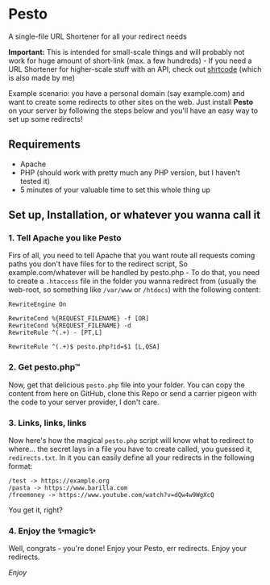 # Pesto
A single-file URL Shortener for all your redirect needs

**Important:** This is intended for small-scale things and will probably not work for huge amount of short-link (max. a few hundreds) - If you need a URL Shortener for higher-scale stuff with an API, check out [shrtcode](https://shrtco.de) (which is also made by me)

Example scenario: you have a personal domain (say example.com) and want to create some redirects to other sites on the web. Just install **Pesto** on your server by following the steps below and you'll have an easy way to set up some redirects!

## Requirements
- Apache
- PHP (should work with pretty much any PHP version, but I haven't tested it)
- 5 minutes of your valuable time to set this whole thing up

## Set up, Installation, or whatever you wanna call it
### 1. Tell Apache you like Pesto
Firs of all, you need to tell Apache that you want route all requests coming paths you don't have files for to the redirect script, So example.com/whatever will be handled by pesto.php - To do that, you need to create a `.htaccess` file in the folder you wanna redirect from (usually the web-root, so something like `/var/www` or `/htdocs`) with the following content:
```
RewriteEngine On

RewriteCond %{REQUEST_FILENAME} -f [OR]
RewriteCond %{REQUEST_FILENAME} -d
RewriteRule ^(.+) - [PT,L]

RewriteRule ^(.+)$ pesto.php?id=$1 [L,QSA]

```
### 2. Get pesto.php™
Now, get that delicious `pesto.php` file into your folder. You can copy the content from here on GitHub, clone this Repo or send a carrier pigeon with the code to your server provider, I don't care.
### 3. Links, links, links
Now here's how the magical `pesto.php` script will know what to redirect to where... the secret lays in a file you have to create called, you guessed it, `redirects.txt`. In it you can easily define all your redirects in the following format:
```
/test -> https://example.org
/pasta -> https://www.barilla.com
/freemoney -> https://www.youtube.com/watch?v=dQw4w9WgXcQ
```
You get it, right?
### 4. Enjoy the ✨magic✨
Well, congrats - you're done! Enjoy your Pesto, err redirects. Enjoy your redirects.

_Enjoy_

